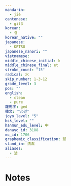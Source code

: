 ```yaml
---
mandarin:
  - jié
cantonese:
  - git3
korean:
  - 결
korean_native: ""
japanese:
  - KETSU
japanese_nanori: ""
vietnamese:
middle_chinese_initial: k
middle_chinese_final: et
stroke_count: "15"
radical: 水
skip_number: 1-3-12
grade_level: 3
pos: ""
english:
  - clean
  - pure
羅馬字: ged
韓文: "\b걷"
joyo_level: "5"
hsk_level: ""
hanmun_edu_level: 中
danayo_id: 3188
mc_id: 1706
graphemic_classification: 絜
stand_in: 清潔
aliases:
  - 洁
---
```


# Notes

